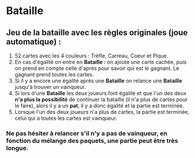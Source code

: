 # Bataille
## Jeu de la bataille avec les règles originales (joue automatique) :

1. 52 cartes avec les 4 couleurs : Trèfle, Carreau, Coeur et Pique.
2. En cas d'égalité on entre en **Bataille :** on ajoute une carte cachée, puis on prend en compte celle d'après pour savoir qui est le gagnant. Le gagnant prend toutes les cartes.
3. Si il y a encore une égalité après une **Bataille** on relance une **Bataille** jusqu'à trouver un vainqueur.
4. Si lors d'une **Bataille** les deux joueurs font égalité et que l'un des deux **n'a plus la possibilité** de continuer la bataille (il n'a plus de cartes pour le faire), alors il y a un **pat**, il y a donc égalité et la partie est terminée.
5. Lorsque l'un des deux joueurs n'a plus de cartes, la partie est terminée, celui qui a toutes les cartes est vainqueur.

### Ne pas hésiter à relancer s'il n'y a pas de vainqueur, en fonction du mélange des paquets, une partie peut être très longue.
